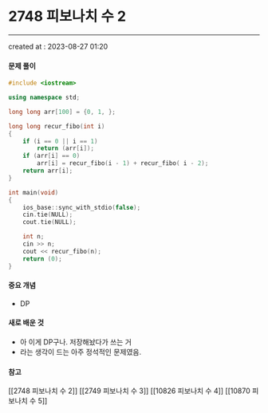 # 2748 피보나치 수 2
---
created at : 2023-08-27 01:20

#### 문제 풀이

```cpp
#include <iostream>

using namespace std;

long long arr[100] = {0, 1, };

long long recur_fibo(int i)
{
    if (i == 0 || i == 1)
        return (arr[i]);
    if (arr[i] == 0)
        arr[i] = recur_fibo(i - 1) + recur_fibo( i - 2);
    return arr[i];
}

int main(void)
{
    ios_base::sync_with_stdio(false);
    cin.tie(NULL);
    cout.tie(NULL);

    int n;
    cin >> n;
    cout << recur_fibo(n);
    return (0);
}
```

#### 중요 개념
- DP
#### 새로 배운 것
- 아 이게 DP구나. 저장해놨다가 쓰는 거
- 라는 생각이 드는 아주 정석적인 문제였음.
#### 참고
[[2748 피보나치 수 2]]
[[2749 피보나치 수 3]]
[[10826 피보나치 수 4]]
[[10870 피보나치 수 5]]